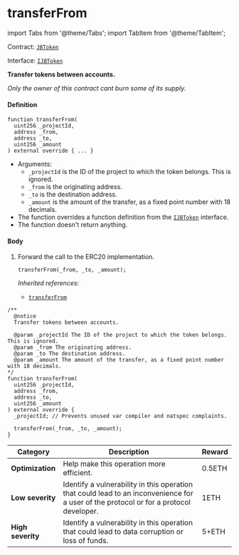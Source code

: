 # transferFrom

import Tabs from '@theme/Tabs';
import TabItem from '@theme/TabItem';

Contract: [`JBToken`](/dev/api/contracts/jbtoken/README.md)​‌

Interface: [`IJBToken`](/dev/api/interfaces/ijbtoken.md)

<Tabs>
<TabItem value="Step by step" label="Step by step">

**Transfer tokens between accounts.**

_Only the owner of this contract cant burn some of its supply._

#### Definition

```
function transferFrom(
  uint256 _projectId,
  address _from,
  address _to,
  uint256 _amount
) external override { ... }
```

* Arguments:
  * `_projectId` is the ID of the project to which the token belongs. This is ignored. 
  * `_from` is the originating address.
  * `_to` is the destination address.
  * `_amount` is the amount of the transfer, as a fixed point number with 18 decimals.
* The function overrides a function definition from the [`IJBToken`](/dev/api/interfaces/ijbtoken.md) interface.
* The function doesn't return anything.

#### Body

1.  Forward the call to the ERC20 implementation.

    ```
    transferFrom(_from, _to, _amount);
    ```

    _Inherited references:_

    * [`transferFrom`](https://docs.openzeppelin.com/contracts/4.x/dev/api/token/erc20#IERC20-transferFrom-address-address-uint256-)

</TabItem>

<TabItem value="Code" label="Code">

```
/** 
  @notice
  Transfer tokens between accounts.

  @param _projectId The ID of the project to which the token belongs. This is ignored.
  @param _from The originating address.
  @param _to The destination address.
  @param _amount The amount of the transfer, as a fixed point number with 18 decimals.
*/
function transferFrom(
  uint256 _projectId,
  address _from,
  address _to,
  uint256 _amount
) external override {
  _projectId; // Prevents unused var compiler and natspec complaints.

  transferFrom(_from, _to, _amount);
}
```

</TabItem>

<TabItem value="Bug bounty" label="Bug bounty">

| Category          | Description                                                                                                                            | Reward |
| ----------------- | -------------------------------------------------------------------------------------------------------------------------------------- | ------ |
| **Optimization**  | Help make this operation more efficient.                                                                                               | 0.5ETH |
| **Low severity**  | Identify a vulnerability in this operation that could lead to an inconvenience for a user of the protocol or for a protocol developer. | 1ETH   |
| **High severity** | Identify a vulnerability in this operation that could lead to data corruption or loss of funds.                                        | 5+ETH  |

</TabItem>
</Tabs>
